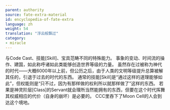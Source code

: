```yaml
---
parent: authority
source: fate-extra-material
id: encyclopedia-of-fate-extra
language: zh
weight: 54
translation: "浮云般飘过"
category:
- miracle
---
```


与Code Cast、技能[Skill]、宝具范畴不同的特殊能力。
事象的变动、时间流的操作、建国，如此称呼诸如此类能够创造世界等级的力量。
虽然存在过被称为神代的时代——大概6000年以上前，但公历之后，由于人类的文明等级提升总算被解其任的，引退于过去的时代的东西。
通常的技能[Skill]是“通过这样的道理能够如此”，但权能则是“只不过，因为有那样做的权利所以就那样做了”这样的东西。
若果是神灵阶层[Class]的Servant就会理所当然能拥有的东西，但要在这个时代挥舞其权威相应的代价（自身的崩坏）是必要的。
CCC里吞下了Moon Cell的人会到达这个境地。
